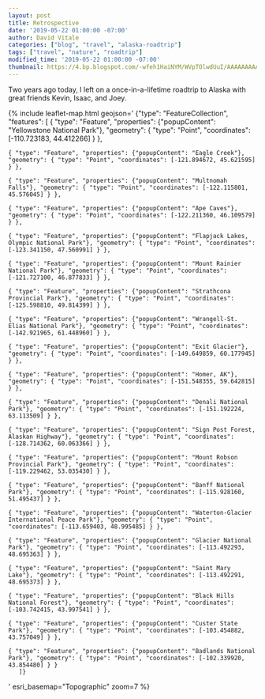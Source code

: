 ```yaml
---
layout: post
title: Retrospective
date: '2019-05-22 01:00:00 -07:00'
author: David Vitale
categories: ["blog", "travel", "alaska-roadtrip"]
tags: ["travel", "nature", "roadtrip"] 
modified_time: '2019-05-22 01:00:00 -07:00'
thumbnail: https://4.bp.blogspot.com/-wfeh1HaiNYM/WVpTOlwdUuI/AAAAAAAAAyQ/khiFi4ims0scLrG-pAFj0Ri4RRoSkZvHQCLcBGAs/s72-c/IMG_5441_800x533.JPG
---
```


Two years ago today, I left on a once-in-a-lifetime roadtrip to Alaska with great friends Kevin, Isaac, and Joey.

{% include leaflet-map.html 
    geojson=' {"type": "FeatureCollection",
      "features": [
	{ "type": "Feature", "properties": {"popupContent": "Yellowstone National Park"}, "geometry": { "type": "Point", "coordinates": [-110.723183, 44.412266] } },

	{ "type": "Feature", "properties": {"popupContent": "Eagle Creek"}, "geometry": { "type": "Point", "coordinates": [-121.894672, 45.621595] } }, 

	{ "type": "Feature", "properties": {"popupContent": "Multnomah Falls"}, "geometry": { "type": "Point", "coordinates": [-122.115801, 45.576045] } }, 

	{ "type": "Feature", "properties": {"popupContent": "Ape Caves"}, "geometry": { "type": "Point", "coordinates": [-122.211360, 46.109579] } },

	{ "type": "Feature", "properties": {"popupContent": "Flapjack Lakes, Olympic National Park"}, "geometry": { "type": "Point", "coordinates": [-123.341150, 47.560991] } }, 

	{ "type": "Feature", "properties": {"popupContent": "Mount Rainier National Park"}, "geometry": { "type": "Point", "coordinates": [-121.727100, 46.877833] } },

	{ "type": "Feature", "properties": {"popupContent": "Strathcona Provincial Park"}, "geometry": { "type": "Point", "coordinates": [-125.598810, 49.814399] } },

	{ "type": "Feature", "properties": {"popupContent": "Wrangell-St. Elias National Park"}, "geometry": { "type": "Point", "coordinates": [-142.921965, 61.448960] } },

	{ "type": "Feature", "properties": {"popupContent": "Exit Glacier"}, "geometry": { "type": "Point", "coordinates": [-149.649859, 60.177945] } }, 

	{ "type": "Feature", "properties": {"popupContent": "Homer, AK"}, "geometry": { "type": "Point", "coordinates": [-151.548355, 59.642815] } },

	{ "type": "Feature", "properties": {"popupContent": "Denali National Park"}, "geometry": { "type": "Point", "coordinates": [-151.192224, 63.113509] } },

	{ "type": "Feature", "properties": {"popupContent": "Sign Post Forest, Alaskan Highway"}, "geometry": { "type": "Point", "coordinates": [-128.714362, 60.063366] } },

	{ "type": "Feature", "properties": {"popupContent": "Mount Robson Provincial Park"}, "geometry": { "type": "Point", "coordinates": [-119.229462, 53.035430] } },

	{ "type": "Feature", "properties": {"popupContent": "Banff National Park"}, "geometry": { "type": "Point", "coordinates": [-115.928160, 51.495437] } },

	{ "type": "Feature", "properties": {"popupContent": "Waterton-Glacier International Peace Park"}, "geometry": { "type": "Point", "coordinates": [-113.659403, 48.995485] } },

	{ "type": "Feature", "properties": {"popupContent": "Glacier National Park"}, "geometry": { "type": "Point", "coordinates": [-113.492293, 48.695363] } },

	{ "type": "Feature", "properties": {"popupContent": "Saint Mary Lake"}, "geometry": { "type": "Point", "coordinates": [-113.492291, 48.695373] } },

	{ "type": "Feature", "properties": {"popupContent": "Black Hills National Forest"}, "geometry": { "type": "Point", "coordinates": [-103.742415, 43.997541] } }, 

	{ "type": "Feature", "properties": {"popupContent": "Custer State Park"}, "geometry": { "type": "Point", "coordinates": [-103.454882, 43.757049] } },

	{ "type": "Feature", "properties": {"popupContent": "Badlands National Park"}, "geometry": { "type": "Point", "coordinates": [-102.339920, 43.854480] } }
       ]}
'
    esri_basemap="Topographic"
    zoom=7
%}



